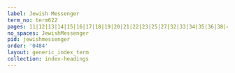 ```yaml
---
label: Jewish Messenger
term_no: term622
pages: 11|12|13|14|15|16|17|18|19|20|21|22|23|25|27|32|33|34|35|36|38|40|41|46|48|49|50|52|53|54|60|62|107|108|109|111|112|113|114|115|116|117|118|119|120|121|122|123|124|125|126|127|128|135|136|138|139|141|215|218|221|222|224|310|540|541|542|737|782|783|812|822|825
no_spaces: JewishMessenger
pid: jewishmessenger
order: '0484'
layout: generic_index_term
collection: index-headings
---
```

